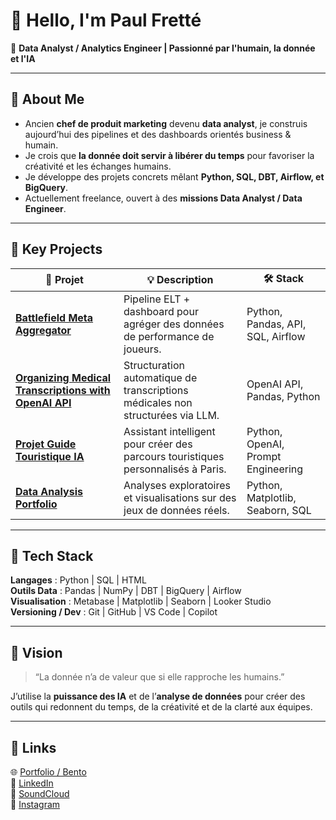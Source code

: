 # 👋 Hello, I'm Paul Fretté  

🎯 **Data Analyst / Analytics Engineer | Passionné par l'humain, la donnée et l'IA**  

---

## 🌱 About Me  

- Ancien **chef de produit marketing** devenu **data analyst**, je construis aujourd’hui des pipelines et des dashboards orientés business & humain.  
- Je crois que **la donnée doit servir à libérer du temps** pour favoriser la créativité et les échanges humains.  
- Je développe des projets concrets mêlant **Python, SQL, DBT, Airflow, et BigQuery**.  
- Actuellement freelance, ouvert à des **missions Data Analyst / Data Engineer**.  

---

## 💼 Key Projects  

| 🧩 Projet | 💡 Description | 🛠️ Stack |
|-----------|----------------|----------|
| [**Battlefield Meta Aggregator**](https://github.com/paulfrettepro-collab/battlefield_meta_aggregator) | Pipeline ELT + dashboard pour agréger des données de performance de joueurs. | Python, Pandas, API, SQL, Airflow |
| [**Organizing Medical Transcriptions with OpenAI API**](https://github.com/paulfrettepro-collab/organizing_medical_transcriptions_with_OpenAI_API) | Structuration automatique de transcriptions médicales non structurées via LLM. | OpenAI API, Pandas, Python |
| [**Projet Guide Touristique IA**](https://github.com/paulfrettepro-collab/projet_guide_touristique_ia) | Assistant intelligent pour créer des parcours touristiques personnalisés à Paris. | Python, OpenAI, Prompt Engineering |
| [**Data Analysis Portfolio**](https://github.com/paulfrettepro-collab/data-analysis-portfolio) | Analyses exploratoires et visualisations sur des jeux de données réels. | Python, Matplotlib, Seaborn, SQL |

---

## 🧠 Tech Stack  

**Langages** : Python | SQL | HTML  
**Outils Data** : Pandas | NumPy | DBT | BigQuery | Airflow  
**Visualisation** : Metabase | Matplotlib | Seaborn | Looker Studio  
**Versioning / Dev** : Git | GitHub | VS Code | Copilot  

---

## 🧭 Vision  

> “La donnée n’a de valeur que si elle rapproche les humains.”  

J’utilise la **puissance des IA** et de l’**analyse de données** pour créer des outils qui redonnent du temps, de la créativité et de la clarté aux équipes.  

---

## 🔗 Links  

🌐 [Portfolio / Bento](https://bento.me/paul-frette)  
💼 [LinkedIn](https://www.linkedin.com/in/paul-frette-20a74b110/)  
🎵 [SoundCloud](https://soundcloud.com/plaizan-1994)  
📸 [Instagram](https://www.instagram.com/paulft17/)  
